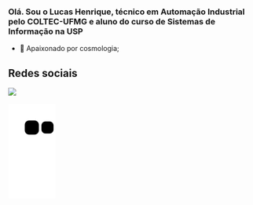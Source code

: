 ### Olá. Sou o Lucas Henrique, técnico em Automação Industrial pelo COLTEC-UFMG e aluno do curso de Sistemas de Informação na USP

- 🔭 Apaixonado por cosmologia;
  ###
 ## Redes sociais
<div>
 <a href = "mailto:lucs.h09@gmail.com"><img src="https://img.shields.io/badge/-Gmail-%23333?style=for-the-badge&logo=gmail&logoColor=white" target="_blank"></a>
  </div>
  
   ![Snake animation](https://github.com/Lucassius/Lucassius/blob/output/github-contribution-grid-snake.svg)
  

